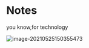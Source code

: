# Notes
you know,for technology

![image-20210525150355473](README.assets/image-20210525150355473.png)



